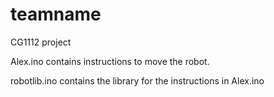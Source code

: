 # teamname
CG1112 project

Alex.ino contains instructions to move the robot. 

robotlib.ino contains the library for the instructions in Alex.ino
